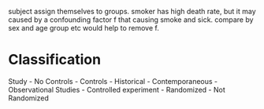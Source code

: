 subject assign themselves to groups.
smoker has high death rate, but it may caused by a confounding factor f that causing smoke and sick.
compare by sex and age group etc would help to remove f.

# Classification

Study
    - No Controls
    - Controls
        - Historical
        - Contemporaneous
            - Observational Studies
            - Controlled experiment
                - Randomized
                - Not Randomized

